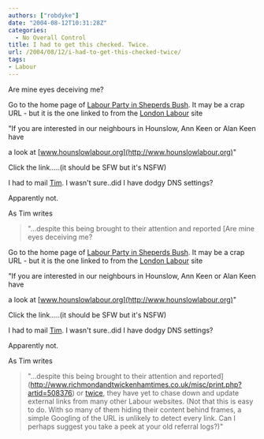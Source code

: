 ```yaml
---
authors: ["robdyke"]
date: "2004-08-12T10:31:28Z"
categories:
  - No Overall Control
title: I had to get this checked. Twice.
url: /2004/08/12/i-had-to-get-this-checked-twice/
tags:
- Labour
---
```

Are mine eyes deceiving me?

Go to the home page of [Labour Party in Sheperds Bush](http://homepages.poptel.org.uk/lp.org.ruskin/index.html). It may be a crap URL - but it is the one linked to from the [London Labour](http://www.london.labour.co.uk) site

"If you are interested in our neighbours in Hounslow, Ann Keen or Alan Keen have
  
a look at [www.hounslowlabour.org](http://www.hounslowlabour.org)"

Click the link.....(it should be SFW but it's NSFW)

I had to mail [Tim](http://www.bloggerheads.com/). I wasn't sure..did I have dodgy DNS settings?

Apparently not.

As Tim writes

> "...despite this being brought to their attention and reported [Are mine eyes deceiving me?

Go to the home page of [Labour Party in Sheperds Bush](http://homepages.poptel.org.uk/lp.org.ruskin/index.html). It may be a crap URL - but it is the one linked to from the [London Labour](http://www.london.labour.co.uk) site

"If you are interested in our neighbours in Hounslow, Ann Keen or Alan Keen have
  
a look at [www.hounslowlabour.org](http://www.hounslowlabour.org)"

Click the link.....(it should be SFW but it's NSFW)

I had to mail [Tim](http://www.bloggerheads.com/). I wasn't sure..did I have dodgy DNS settings?

Apparently not.

As Tim writes

> "...despite this being brought to their attention and reported](http://www.richmondandtwickenhamtimes.co.uk/misc/print.php?artid=508376) or [twice](http://www.newmediazero.com/news/story.asp?id=248662), they have yet to chase down and update external links from many other Labour websites. (Not that this is easy to do. With so many of them hiding their content behind frames, a simple Googling of the URL is unlikely to detect every link. Can I perhaps suggest you take a peek at your old referral logs?)"